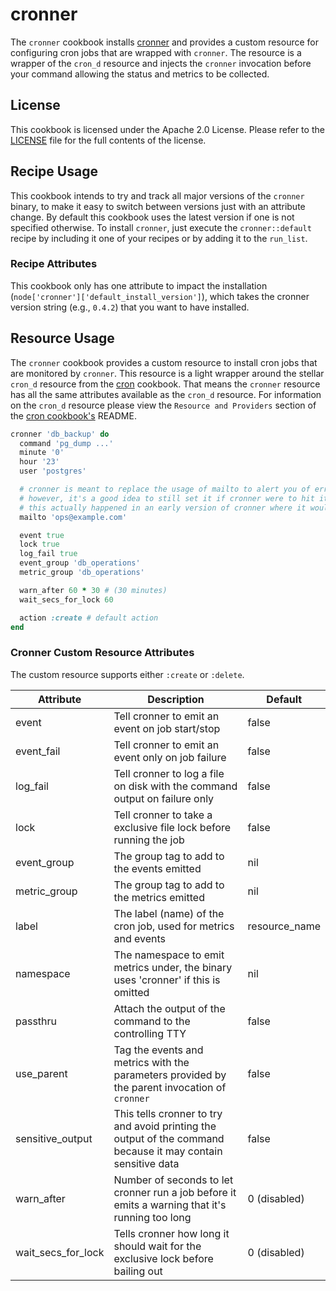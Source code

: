 # cronner

The `cronner` cookbook installs [cronner](https://github.com/theckman/cronner)
and provides a custom resource for configuring cron jobs that are wrapped with `cronner`.
The resource is a wrapper of the `cron_d` resource and injects the `cronner` invocation
before your command allowing the status and metrics to be collected.

## License
This cookbook is licensed under the Apache 2.0 License. Please refer to
the [LICENSE](https://github.com/theckman/cookbook-cronner/blob/master/LICENSE)
file for the full contents of the license.

## Recipe Usage
This cookbook intends to try and track all major versions of the `cronner`
binary, to make it easy to switch between versions just with an attribute
change. By default this cookbook uses the latest version if one is not specified
otherwise. To install `cronner`, just execute the `cronner::default` recipe by
including it one of your recipes or by adding it to the `run_list`.

### Recipe Attributes
This cookbook only has one attribute to impact the installation
(`node['cronner']['default_install_version']`), which takes the cronner version
string (e.g., `0.4.2`) that you want to have installed.

## Resource Usage
The `cronner` cookbook provides a custom resource to install cron jobs that are monitored
by `cronner`. This resource is a light wrapper around the stellar `cron_d` resource from
the [cron](https://supermarket.chef.io/cookbooks/cron) cookbook. That means the
`cronner` resource has all the same attributes available as the `cron_d` resource. For
information on the `cron_d` resource please view the `Resource and Providers`
section of the [cron cookbook's](https://supermarket.chef.io/cookbooks/cron)
README.

```Ruby
cronner 'db_backup' do
  command 'pg_dump ...'
  minute '0'
  hour '23'
  user 'postgres'

  # cronner is meant to replace the usage of mailto to alert you of errors or problems
  # however, it's a good idea to still set it if cronner were to hit its own internal issues
  # this actually happened in an early version of cronner where it would randomly hit a stdlib bug
  mailto 'ops@example.com'

  event true
  lock true
  log_fail true
  event_group 'db_operations'
  metric_group 'db_operations'

  warn_after 60 * 30 # (30 minutes)
  wait_secs_for_lock 60

  action :create # default action
end
```

### Cronner Custom Resource Attributes
The custom resource supports either `:create` or `:delete`.

|Attribute|Description|Default|
|---------|-----------|-------|
|event|Tell cronner to emit an event on job start/stop|false|
|event_fail|Tell cronner to emit an event only on job failure|false|
|log_fail|Tell cronner to log a file on disk with the command output on failure only|false|
|lock|Tell cronner to take a exclusive file lock before running the job|false|
|event_group|The group tag to add to the events emitted|nil|
|metric_group|The group tag to add to the metrics emitted|nil|
|label|The label (name) of the cron job, used for metrics and events|resource_name|
|namespace|The namespace to emit metrics under, the binary uses 'cronner' if this is omitted|nil|
|passthru|Attach the output of the command to the controlling TTY|false|
|use_parent|Tag the events and metrics with the parameters provided by the parent invocation of `cronner`|false|
|sensitive_output|This tells cronner to try and avoid printing the output of the command because it may contain sensitive data|false|
|warn_after|Number of seconds to let cronner run a job before it emits a warning that it's running too long|0 (disabled)|
|wait_secs_for_lock|Tells cronner how long it should wait for the exclusive lock before bailing out|0 (disabled)|
